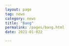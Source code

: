 ```yaml
---
layout: page
tag: news
category: news
title: "Bang"
permalink: /pages/bang.html
date: 2021-01-022

---
```

